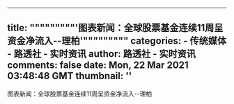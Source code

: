 
---
title: """""""""'图表新闻：全球股票基金连续11周呈资金净流入--理柏'"""""""""
categories: 
    - 传统媒体
    - 路透社 - 实时资讯
author: 路透社 - 实时资讯
comments: false
date: Mon, 22 Mar 2021 03:48:48 GMT
thumbnail: ''
---

<div>   
图表新闻：全球股票基金连续11周呈资金净流入--理柏  
</div>
            